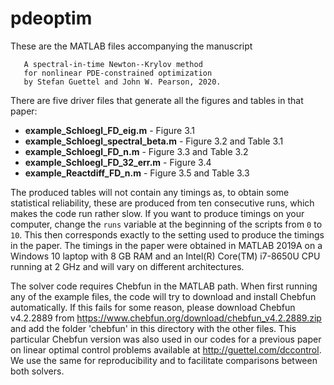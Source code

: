 # pdeoptim

These are the MATLAB files accompanying the manuscript  

```
   A spectral-in-time Newton--Krylov method 
   for nonlinear PDE-constrained optimization
   by Stefan Guettel and John W. Pearson, 2020.
```

There are five driver files that generate all the figures and tables in that paper:

* **example_Schloegl_FD_eig.m** - Figure 3.1
* **example_Schloegl_spectral_beta.m** - Figure 3.2 and Table 3.1
* **example_Schloegl_FD_n.m** - Figure 3.3 and Table 3.2
* **example_Schloegl_FD_32_err.m** - Figure 3.4
* **example_Reactdiff_FD_n.m** - Figure 3.5 and Table 3.3

The produced tables will not contain any timings as, to obtain some 
statistical reliability, these are produced from ten consecutive runs, 
which makes the code run rather slow. If you want to produce timings on 
your computer, change the `runs` variable at the beginning of the scripts
from `0` to `10`. This then corresponds exactly to the setting used to 
produce the timings in the paper. The timings in the paper were obtained 
in MATLAB 2019A on a Windows 10 laptop with 8 GB RAM and an Intel(R) 
Core(TM) i7-8650U CPU running at 2 GHz and will vary on different architectures.

The solver code requires Chebfun in the MATLAB path. When first running
any of the example files, the code will try to download and install
Chebfun automatically. If this fails for some reason, please download 
Chebfun v4.2.2889 from https://www.chebfun.org/download/chebfun_v4.2.2889.zip 
and add the folder 'chebfun' in this directory with the other files. This 
particular Chebfun version was also used in our codes for a previous paper 
on linear optimal control problems available at http://guettel.com/dccontrol. 
We use the same for reproducibility and to facilitate comparisons between 
both solvers.

